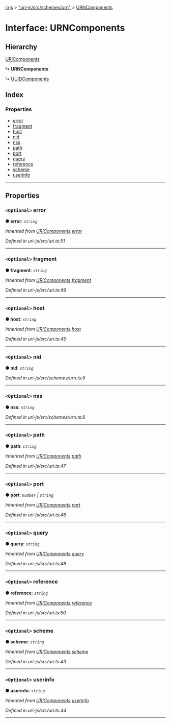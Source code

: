 [rxjs](../README.md) > ["uri-js/src/schemes/urn"](../modules/_uri_js_src_schemes_urn_.md) > [URNComponents](../interfaces/_uri_js_src_schemes_urn_.urncomponents.md)

# Interface: URNComponents

## Hierarchy

 [URIComponents](_uri_js_src_uri_.uricomponents.md)

**↳ URNComponents**

↳  [UUIDComponents](_uri_js_src_schemes_urn_uuid_.uuidcomponents.md)

## Index

### Properties

* [error](_uri_js_src_schemes_urn_.urncomponents.md#error)
* [fragment](_uri_js_src_schemes_urn_.urncomponents.md#fragment)
* [host](_uri_js_src_schemes_urn_.urncomponents.md#host)
* [nid](_uri_js_src_schemes_urn_.urncomponents.md#nid)
* [nss](_uri_js_src_schemes_urn_.urncomponents.md#nss)
* [path](_uri_js_src_schemes_urn_.urncomponents.md#path)
* [port](_uri_js_src_schemes_urn_.urncomponents.md#port)
* [query](_uri_js_src_schemes_urn_.urncomponents.md#query)
* [reference](_uri_js_src_schemes_urn_.urncomponents.md#reference)
* [scheme](_uri_js_src_schemes_urn_.urncomponents.md#scheme)
* [userinfo](_uri_js_src_schemes_urn_.urncomponents.md#userinfo)

---

## Properties

<a id="error"></a>

### `<Optional>` error

**● error**: *`string`*

*Inherited from [URIComponents](_uri_js_src_uri_.uricomponents.md).[error](_uri_js_src_uri_.uricomponents.md#error)*

*Defined in uri-js/src/uri.ts:51*

___
<a id="fragment"></a>

### `<Optional>` fragment

**● fragment**: *`string`*

*Inherited from [URIComponents](_uri_js_src_uri_.uricomponents.md).[fragment](_uri_js_src_uri_.uricomponents.md#fragment)*

*Defined in uri-js/src/uri.ts:49*

___
<a id="host"></a>

### `<Optional>` host

**● host**: *`string`*

*Inherited from [URIComponents](_uri_js_src_uri_.uricomponents.md).[host](_uri_js_src_uri_.uricomponents.md#host)*

*Defined in uri-js/src/uri.ts:45*

___
<a id="nid"></a>

### `<Optional>` nid

**● nid**: *`string`*

*Defined in uri-js/src/schemes/urn.ts:5*

___
<a id="nss"></a>

### `<Optional>` nss

**● nss**: *`string`*

*Defined in uri-js/src/schemes/urn.ts:6*

___
<a id="path"></a>

### `<Optional>` path

**● path**: *`string`*

*Inherited from [URIComponents](_uri_js_src_uri_.uricomponents.md).[path](_uri_js_src_uri_.uricomponents.md#path)*

*Defined in uri-js/src/uri.ts:47*

___
<a id="port"></a>

### `<Optional>` port

**● port**: *`number` \| `string`*

*Inherited from [URIComponents](_uri_js_src_uri_.uricomponents.md).[port](_uri_js_src_uri_.uricomponents.md#port)*

*Defined in uri-js/src/uri.ts:46*

___
<a id="query"></a>

### `<Optional>` query

**● query**: *`string`*

*Inherited from [URIComponents](_uri_js_src_uri_.uricomponents.md).[query](_uri_js_src_uri_.uricomponents.md#query)*

*Defined in uri-js/src/uri.ts:48*

___
<a id="reference"></a>

### `<Optional>` reference

**● reference**: *`string`*

*Inherited from [URIComponents](_uri_js_src_uri_.uricomponents.md).[reference](_uri_js_src_uri_.uricomponents.md#reference)*

*Defined in uri-js/src/uri.ts:50*

___
<a id="scheme"></a>

### `<Optional>` scheme

**● scheme**: *`string`*

*Inherited from [URIComponents](_uri_js_src_uri_.uricomponents.md).[scheme](_uri_js_src_uri_.uricomponents.md#scheme)*

*Defined in uri-js/src/uri.ts:43*

___
<a id="userinfo"></a>

### `<Optional>` userinfo

**● userinfo**: *`string`*

*Inherited from [URIComponents](_uri_js_src_uri_.uricomponents.md).[userinfo](_uri_js_src_uri_.uricomponents.md#userinfo)*

*Defined in uri-js/src/uri.ts:44*

___

